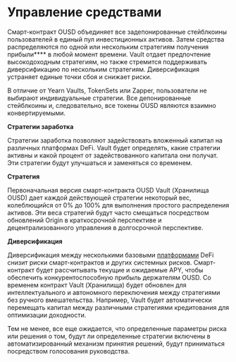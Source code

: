 # Управление средствами

Смарт-контракт OUSD объединяет все задепонированные стейблкоины пользователей в единый пул инвестиционных активов. Затем средства распределяются по одной или нескольким стратегиям получения прибыли**** в любой момент времени. Vault отдает предпочтение высокодоходным стратегиям, но также стремится поддерживать диверсификацию по нескольким стратегиям. Диверсификация устраняет единые точки сбоя и снижает риски.

В отличие от Yearn Vaults, TokenSets или Zapper, пользователи не выбирают индивидуальные стратегии. Все депонированные стейблкоины и, следовательно, все токены OUSD являются взаимно конвертируемыми.

**Стратегии заработка**

Стратегии заработка позволяют задействовать вложенный капитал на различных платформах DeFi. Vault будет определять, какие стратегии активны и какой процент от задействованного капитала они получат. Эти стратегии будут улучшаться и заменяться со временем.

**Стратегия**

Первоначальная версия смарт-контракта OUSD Vault (Хранилища OUSD) дает каждой действующей стратегии некоторый вес, колеблющийся от 0% до 100% для выполнения простого распределения активов. Эти веса стратегий будут часто смещаться посредством обновлений Origin в краткосрочной перспективе и децентрализованного управления в долгосрочной перспективе.

**Диверсификация**

Диверсификация между несколькими базовыми [платформами](supported-strategies/) DeFi снизит риски смарт-контрактов и других системных рисков. Смарт-контракт будет рассчитывать текущие и ожидаемые APY, чтобы обеспечить конкурентоспособную прибыль держателям OUSD. Со временем контракт Vault (Хранилища) будет обновлен для интеллектуального и автономного переключения между стратегиями без ручного вмешательства. Например, Vault будет автоматически перемещать капитал между различными стратегиями кредитования для оптимизации доходности.

Тем не менее, все еще ожидается, что определенные параметры риска или решения о том, будут ли определенные стратегии включены в автоматизированный механизм принятия решений, будут приниматься посредством голосования руководства. 


